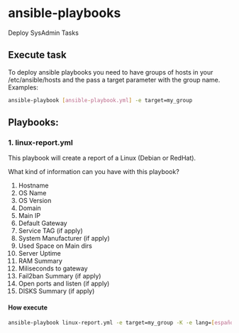 # ansible-playbooks
Deploy SysAdmin Tasks

## Execute task

To deploy ansible playbooks you need to have groups of hosts in your /etc/ansible/hosts and the pass a target parameter with the group name.
Examples:

```bash
ansible-playbook [ansible-playbook.yml] -e target=my_group
```
## Playbooks:

### 1. linux-report.yml

This playbook will create a report of a Linux (Debian or RedHat).

What kind of information can you have with this playbook?

1. Hostname
2. OS Name
3. OS Version
4. Domain
5. Main IP
6. Default Gateway
7. Service TAG (if apply)
8. System Manufacturer (if apply)
9. Used Space on Main dirs
10. Server Uptime
11. RAM Summary
12. Miliseconds to gateway
13. Fail2ban Summary (if apply)
14. Open ports and listen (if apply)
15. DISKS Summary (if apply)

#### How execute
```bash
ansible-playbook linux-report.yml -e target=my_group -K -e lang=[español-english]
```


